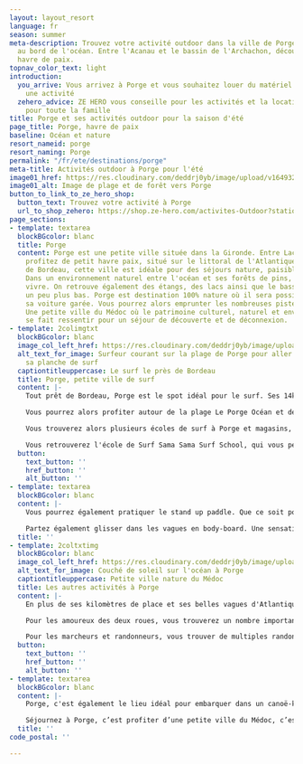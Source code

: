 ```yaml
---
layout: layout_resort
language: fr
season: summer
meta-description: Trouvez votre activité outdoor dans la ville de Porge, petite ville
  au bord de l'océan. Entre l'Acanau et le bassin de l'Archachon, découvrez ce petit
  havre de paix.
topnav_color_text: light
introduction:
  you_arrive: Vous arrivez à Porge et vous souhaitez louer du matériel ou trouver
    une activité
  zehero_advice: ZE HERO vous conseille pour les activités et la location des équipements
    pour toute la famille
title: Porge et ses activités outdoor pour la saison d'été
page_title: Porge, havre de paix
baseline: Océan et nature
resort_nameid: porge
resort_naming: Porge
permalink: "/fr/ete/destinations/porge"
meta-title: Activités outdoor à Porge pour l'été
image01_href: https://res.cloudinary.com/deddrj0yb/image/upload/v1649326082/website/resorts/Porge/quentin-menini-9R1GCeFAkV0-unsplash.jpg
image01_alt: Image de plage et de forêt vers Porge
button_to_link_to_ze_hero_shop:
  button_text: Trouvez votre activité à Porge
  url_to_shop_zehero: https://shop.ze-hero.com/activites-Outdoor?station=Porge&calessonstype=all&catypegenderlistsummer=all&calessonsactivitytype=all&start-date=
page_sections:
- template: textarea
  blockBGcolor: blanc
  title: Porge
  content: Porge est une petite ville située dans la Gironde. Entre Lacanau et Arcachon,
    profitez de petit havre paix, situé sur le littoral de l'Atlantique. Tout près
    de Bordeau, cette ville est idéale pour des séjours nature, paisible en famille.
    Dans un environnement naturel entre l'océan et ses forêts de pins, il fait bon
    vivre. On retrouve également des étangs, des lacs ainsi que le bassin d'Arcachon
    un peu plus bas. Porge est destination 100% nature où il sera possible de laisser
    sa voiture garée. Vous pourrez alors emprunter les nombreuses pistes cyclables.
    Une petite ville du Médoc où le patrimoine culturel, naturel et environnemental
    se fait ressentir pour un séjour de découverte et de déconnexion.
- template: 2colimgtxt
  blockBGcolor: blanc
  image_col_left_href: https://res.cloudinary.com/deddrj0yb/image/upload/v1649326113/website/resorts/Porge/william-peynichou-PyBAvBb5Obc-unsplash.jpg
  alt_text_for_image: Surfeur courant sur la plage de Porge pour aller surfer avec
    sa planche de surf
  captiontitleuppercase: Le surf le près de Bordeau
  title: Porge, petite ville de surf
  content: |-
    Tout prêt de Bordeau, Porge est le spot idéal pour le surf. Ses 14km de plage et de sable vous offrent une vaste étendue d'océan et de vague. Porge, c'est le spot idéal pour aller surfer dans le Médoc.

    Vous pourrez alors profiter autour de la plage Le Porge Océan et des vagues parfaites pour apprendre et s'initier au surf. Vous pourrez également vous perfectionner en prenant les vagues plus au large et les fameuses vagues de Shore-Break.

    Vous trouverez alors plusieurs écoles de surf à Porge et magasins, en plus des écoles de surf, pour louer votre planche de surf et votre combinaison. Que ce soit pour débuter, progresser ou pour vous perfectionner, en groupe, en famille ou seul, vous profiterez des nombreuses installations dédiées au surf.

    Vous retrouverez l'école de Surf Sama Sama Surf School, qui vous permettra de prendre des cours de surf à Porge. Que ce soit des cours de surf collectif, des cours privés, vous bénéficierez des conseils avisés et précis des moniteurs de l'école de surf. Le tout dans une ambiance agréable et ludique. Les moniteurs de surf vous attendent quel que soit votre niveau afin de pratiquer cette discipline de glisse unique qu'est le surf à Porge.
  button:
    text_button: ''
    href_button: ''
    alt_button: ''
- template: textarea
  blockBGcolor: blanc
  content: |-
    Vous pourrez également pratiquer le stand up paddle. Que ce soit pour prendre des cours pour vous initier à cette pratique, pour vous perfectionner dans cette glisse munie d'une pagaie, vous pourrez également louer votre matériel dans les différents shops de Porge.

    Partez également glisser dans les vagues en body-board. Une sensation encore plus près de l'eau où vous ne ferez plus qu'un avec l'océan et sa houle.
  title: ''
- template: 2coltxtimg
  blockBGcolor: blanc
  image_col_left_href: https://res.cloudinary.com/deddrj0yb/image/upload/v1649326093/website/resorts/Porge/angelo-carniato-7plcfCbPy5E-unsplash.jpg
  alt_text_for_image: Couché de soleil sur l'océan à Porge
  captiontitleuppercase: Petite ville nature du Médoc
  title: Les autres activités à Porge
  content: |-
    En plus de ses kilomètres de place et ses belles vagues d'Atlantique, Porge regorge de petit coin nature. Les activités natures et outdoors sont alors très diverses.

    Pour les amoureux des deux roues, vous trouverez un nombre important de pistes cyclable. Partez alors rouler à vélo de route à travers ces routes bordées de pins maritimes. Vous pourrez rejoindre également Lacanau, le Cap Ferret ou encore Arès. Vous pourrez également retrouver de nombreuses balades à faire en VTT et VTT électrique.

    Pour les marcheurs et randonneurs, vous trouver de multiples randonnées à faire dans les différents milieux naturel de Porge. Vous y trouverez une flore et faune préservé et riche tel qu'à l'étang de Langouarde.
  button:
    text_button: ''
    href_button: ''
    alt_button: ''
- template: textarea
  blockBGcolor: blanc
  content: |-
    Porge, c'est également le lieu idéal pour embarquer dans un canoë-kayak et de glisser sur le canal des Etangs. Ce canal relit le lac de Lacanau et le bassin d'Arcachon.

    Séjournez à Porge, c’est profiter d’une petite ville du Médoc, c’est se laisser pénétrer par le bien-être d’une nature préservé entre océan et pins. C’est partir surfer avec Sama Sama Surf school, c’est louer un vélo et randonner dans les zones naturelles. À quelques kilomètres de Bordeau, profitez de vous détendre à Porge, ce petit havre de paix.
  title: ''
code_postal: ''

---
```

